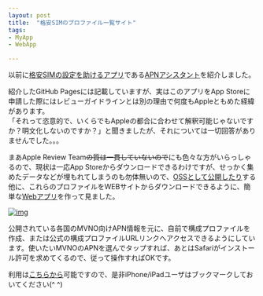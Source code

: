 ```yaml
---
layout: post
title:  "格安SIMのプロファイル一覧サイト"
tags:
- MyApp
- WebApp

---
```

以前に[格安SIMの設定を助けるアプリ][post20170101]である[APNアシスタント][APNAssistant]を紹介しました。  

紹介したGitHub Pagesには記載していますが、実はこのアプリをApp Storeに申請した際にはレビューガイドラインとは別の理由で何度もAppleともめた経緯があります。  
「それって恣意的で、いくらでもAppleの都合に合わせて解釈可能じゃないですか？明文化しないのですか？」と聞きましたが、それについては一切回答がありませんでした。。。

まあApple Review Team~~の質は一貫していないので~~にも色々な方がいらっしゃるので、現状は一応App Storeからダウンロードできるわけですが、せっかく集めたデータなどが埋もれてしまうのも勿体無いので、[OSSとして公開したり][OSS_APNAssistant]する他に、これらのプロファイルをWEBサイトからダウンロードできるように、簡単な[Webアプリ][APNBookmarkPage]を作って見ました。

[![img](https://watarusuzuki.github.io/images/APNBookmarkPage.png)][deploy_APNBookmarkPage]  


公開されている各国のMVNO向けAPN情報を元に、自前で構成プロファイルを作成、または公式の構成プロファイルURLリンクへアクセスできるようにしています。使いたいMVNOのAPNを選んでタップすれば、あとはSafariがインストール許可を求めてくるので、従って操作すればOKです。

利用は[こちらから][deploy_APNBookmarkPage]可能ですので、是非iPhone/iPadユーザはブックマークしておいてください(^ ^)

[APNAssistant]: https://watarusuzuki.github.io/APNAssistant/
[APNBookmarkPage]: https://watarusuzuki.github.io/APNBookmarkPage/
[post20170101]: https://watarusuzuki.github.io/2017/01/01/apn-assistant/
[OSS_APNAssistant]: https://github.com/WataruSuzuki/APNAssistant/
[deploy_APNBookmarkPage]: https://watarusuzuki.github.io/APNBookmarkPage/deployment/
